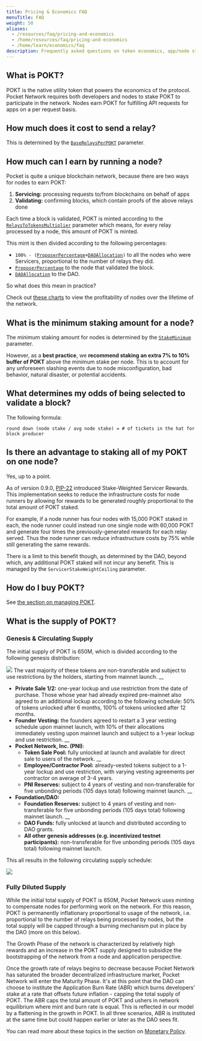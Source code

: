 ```yaml
---
title: Pricing & Economics FAQ
menuTitle: FAQ
weight: 50
aliases:
  - /resources/faq/pricing-and-economics
  - /home/resources/faq/pricing-and-economics
  - /home/learn/economics/faq
description: Frequently asked questions on token economics, app/node staking, node profitability, dilution, and more.
---
```



## What is POKT?

POKT is the native utility token that powers the economics of the protocol. Pocket Network requires both developers and nodes to stake POKT to participate in the network. Nodes earn POKT for fulfilling API requests for apps on a per request basis.

## How much does it cost to send a relay?

This is determined by the [`BaseRelaysPerPOKT`](/learn/protocol-parameters/#baserelaysperpokt) parameter.

## How much can I earn by running a node?

Pocket is quite a unique blockchain network, because there are two ways for nodes to earn POKT:

1. **Servicing:** processing requests to/from blockchains on behalf of apps
2. **Validating:** confirming blocks, which contain proofs of the above relays done

Each time a block is validated, POKT is minted according to the [`RelaysToTokensMultiplier`](/learn/protocol-parameters/#relaystotokensmultiplier) parameter which means, for every relay processed by a node, this amount of POKT is minted.

This mint is then divided according to the following percentages:

* `100% - (`[`ProposerPercentage`](/learn/protocol-parameters/#proposerpercentage)` + `[`DAOAllocation`](/learn/protocol-parameters/#daoallocation)`)` to all the nodes who were Servicers, proportional to the number of relays they did.
* [`ProposerPercentage`](/learn/protocol-parameters/#proposerpercentage) to the node that validated the block.
* [`DAOAllocation`](/learn/protocol-parameters/#daoallocation) to the DAO.

So what does this mean in practice?

Check out [these charts](https://c0d3r.org/NetworkCharts) to view the profitability of nodes over the lifetime of the network.

## What is the minimum staking amount for a node?

The minimum staking amount for nodes is determined by the [`StakeMinimum`](/learn/protocol-parameters/#stakeminimum) parameter.

However, as a **best practice**, we **recommend staking an extra 7% to 10% buffer of POKT** above the minimum stake per node. This is to account for any unforeseen slashing events due to node misconfiguration, bad behavior, natural disaster, or potential accidents.

## What determines my odds of being selected to validate a block?

The following formula:

`round down (node stake / avg node stake) = # of tickets in the hat for block producer`

## Is there an advantage to staking all of my POKT on one node?

Yes, up to a point.

As of version 0.9.0, [PIP-22](https://forum.pokt.network/t/pip-22-stake-weighted-servicer-rewards/) introduced Stake-Weighted Servicer Rewards. This implementation seeks to reduce the infrastructure costs for node runners by allowing for rewards to be generated roughly proportional to the total amount of POKT staked.

For example, if a node runner has four nodes with 15,000 POKT staked in each, the node runner could instead run one single node with 60,000 POKT and generate four times the previously-generated rewards for each relay served. Thus the node runner can reduce infrastructure costs by 75% while still generating the same rewards.

There is a limit to this benefit though, as determined by the DAO, beyond which, any additional POKT staked will not incur any benefit. This is managed by the `ServicerStakeWeightCeiling` parameter.

## How do I buy POKT?

See [the section on managing POKT](/pokt/).

## What is the supply of POKT?

### Genesis & Circulating Supply

The initial supply of POKT is 650M, which is divided according to the following genesis distribution:

![](/images/initial-distribution.jpg)
The vast majority of these tokens are non-transferable and subject to use restrictions by the holders, starting from mainnet launch. __

* **Private Sale 1/2:** one-year lockup and use restriction from the date of purchase. Those whose year had already expired pre-mainnet also agreed to an additional lockup according to the following schedule: 50% of tokens unlocked after 6 months, 100% of tokens unlocked after 12 months. 
* **Founder Vesting:** the founders agreed to restart a 3 year vesting schedule upon mainnet launch, with 10% of their allocations immediately vesting upon mainnet launch and subject to a 1-year lockup and use restriction. __
* **Pocket Network, Inc. (PNI)**: 
  * **Token Sale Pool:** fully unlocked at launch and available for direct sale to users of the network. __
  * **Employee/Contractor Pool:** already-vested tokens subject to a 1-year lockup and use restriction, with varying vesting agreements per contractor on average of 3-4 years. 
  * **PNI Reserves:** subject to 4 years of vesting and non-transferable for five unbonding periods (105 days total) following mainnet launch. __
* **Foundation/DAO:** 
  * **Foundation Reserves:** subject to 4 years of vesting and non-transferable for five unbonding periods (105 days total) following mainnet launch. __
  * **DAO Funds:** fully unlocked at launch and distributed according to DAO grants. 
  * **All other genesis addresses (e.g. incentivized testnet participants):** non-transferable for five unbonding periods (105 days total) following mainnet launch.

This all results in the following circulating supply schedule:

![](/images/circulating-supply-schedule.jpg)

### Fully Diluted Supply

While the initial total supply of POKT is 650M, Pocket Network uses minting to compensate nodes for performing work on the network. For this reason, POKT is permanently inflationary proportional to usage of the network, i.e. proportional to the number of relays being processed by nodes, but the total supply will be capped through a burning mechanism put in place by the DAO (more on this below).

The Growth Phase of the network is characterized by relatively high rewards and an increase in the POKT supply designed to subsidize the bootstrapping of the network from a node and application perspective.

Once the growth rate of relays begins to decrease because Pocket Network has saturated the broader decentralized infrastructure market, Pocket Network will enter the Maturity Phase. It's at this point that the DAO can choose to institute the Application Burn Rate (ABR) which burns developers’ stake at a rate that offsets future inflation - capping the total supply of POKT. The ABR caps the total amount of POKT and ushers in network equilibrium where mint and burn rate is equal. This is reflected in our model by a flattening in the growth in POKT. In all three scenarios, ABR is instituted at the same time but could happen earlier or later as the DAO sees fit.

You can read more about these topics in the section on [Monetary Policy](/learn/economics/monetary-policy/).
